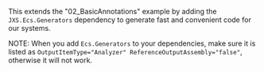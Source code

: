 ﻿This extends the "02_BasicAnnotations" example by adding the `JXS.Ecs.Generators` dependency to generate
fast and convenient code for our systems.

NOTE: When you add `Ecs.Generators` to your dependencies, make sure it is listed as
`OutputItemType="Analyzer" ReferenceOutputAssembly="false"`, otherwise it will not work.